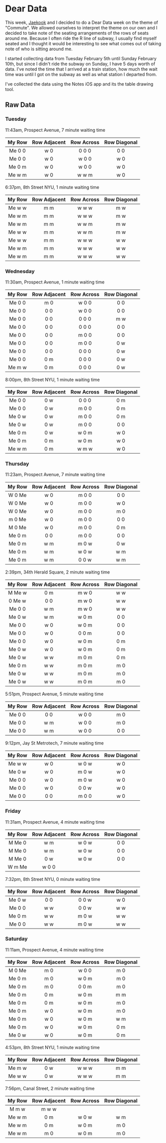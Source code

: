 # Dear Data

This week, [Jaekook](https://github.com/kook101) and I decided to do a Dear Data week on the theme of "Commute". We allowed ourselves to interpret the theme on our own and I decided to take note of the seating arrangements of the rows of seats around me. Because I often ride the R line of subway, I usually find myself seated and I thought it would be interesting to see what comes out of taking note of who is sitting around me.

I started collecting data from Tuesday February 5th until Sunday February 10th, but since I didn't ride the subway on Sunday, I have 5 days worth of data. I've noted the time that I arrived at a train station, how much the wait time was until I got on the subway as well as what station I departed from.

I've collected the data using the Notes iOS app and its the table drawing tool.

## Raw Data

### Tuesday
11:43am, Prospect Avenue, 7 minute waiting time

| My Row  | Row Adjacent | Row Across | Row Diagonal |
| :-----: | :----------: | :--------: | :----------: |
| Me 0 0  | w 0          | 0 0 0      | 0 0          |
| Me 0 0  | w 0          | w 0 0      | w 0          |
| Me 0 m  | w 0          | w 0 0      | w 0          |
| Me w m  | w 0          | w w m      | w 0          |

6:37pm, 8th Street NYU, 1 minute waiting time

| My Row  | Row Adjacent | Row Across | Row Diagonal |
| :-----: | :----------: | :--------: | :----------: |
| Me w w  | m m          | w w w      | m w          |
| Me w m  | m m          | w w w      | m w          |
| Me w m  | m m          | w w m      | m w          |
| Me w w  | m m          | w w m      | m w          |
| Me w w  | m m          | w w w      | w w          |
| Me w m  | m m          | w w w      | w w          |
| Me w m  | m m          | w w w      | w w          |

### Wednesday
11:30am, Prospect Avenue, 1 minute waiting time

| My Row  | Row Adjacent | Row Across | Row Diagonal |
| :-----: | :----------: | :--------: | :----------: |
Me 0 0 | m 0 | w 0 0 | 0 0
Me 0 0 | 0 0 | w 0 0 | 0 0
Me 0 0 | 0 0 | 0 0 0 | m w
Me 0 0 | 0 0 | 0 0 0 | 0 0 
Me 0 0 | 0 0 | m 0 0 | 0 0 
Me 0 0 | 0 0 | m 0 0 | 0 w
Me 0 0 | 0 0 | 0 0 0 | 0 w
Me 0 0 | 0 m | 0 0 0 | 0 w
Me m w | 0 m | 0 0 0 | 0 w

8:00pm, 8th Street NYU, 1 minute waiting time

| My Row  | Row Adjacent | Row Across | Row Diagonal |
| :-----: | :----------: | :--------: | :----------: |
Me 0 0 | 0 w | 0 0 0 | 0 m
Me 0 0 | 0 w | m 0 0 | 0 m
Me 0 w | 0 w | m 0 0 | 0 m
Me 0 w | 0 w | m 0 0 | 0 0 
Me 0 m | 0 w | w 0 m | w 0
Me 0 m | 0 m | w 0 m | w 0
Me w m | 0 m | w m w | w 0

### Thursday
11:23am, Prospect Avenue, 7 minute waiting time

| My Row  | Row Adjacent | Row Across | Row Diagonal |
| :-----: | :----------: | :--------: | :----------: |
W 0 Me | w 0 | m 0 0 | 0 0 
W 0 Me | w 0 | m 0 0 | w 0
W 0 Me | w 0 | m 0 0 | m 0
m 0 Me | w 0 | m 0 0 | 0 0
M 0 Me | w 0 | m 0 0 | 0 m
Me 0 m | 0 0 | m 0 0 | 0 0 
Me 0 m | w m | m 0 w | 0 w
Me 0 m | w m | w 0 w | w m
Me 0 m | w m | 0 0 w | w m

2:39pm, 34th Herald Square, 2 minute waiting time

| My Row  | Row Adjacent | Row Across | Row Diagonal |
| :-----: | :----------: | :--------: | :----------: |
M Me w | 0 m | m w 0 | w w
0 Me w | 0 0 | m w 0 | w w
Me 0 0 | w m | m w 0 | w w
Me 0 w | w m | w 0 m | 0 0
Me 0 0 | w 0 | w 0 m | 0 0 
Me 0 0 | w 0 | 0 0 m | 0 0
Me 0 0 | w 0 | w 0 m | 0 m
Me 0 w | w 0 | w 0 m | 0 m
Me 0 w | w w | m 0 m | 0 m
Me 0 m | w w | m 0 m | m 0
Me 0 w | w w | m 0 m | m 0
Me 0 w | w w | m 0 m | m 0

5:51pm, Prospect Avenue, 5 minute waiting time

| My Row  | Row Adjacent | Row Across | Row Diagonal |
| :-----: | :----------: | :--------: | :----------: |
Me 0 0 | 0 0 | w 0 0 | m 0
Me 0 0 | w m | w 0 0 | m 0
Me 0 0 | w m | w 0 0 | 0 0 

9:12pm, Jay St Metrotech, 7 minute waiting time

| My Row  | Row Adjacent | Row Across | Row Diagonal |
| :-----: | :----------: | :--------: | :----------: |
Me w w | w 0 | w 0 w | w 0
Me 0 w | w 0 | m 0 w | w 0
Me 0 0 | w 0 | m 0 w | w 0 
Me 0 0 | w 0 | 0 0 w | w 0
Me 0 0 | 0 0 | m 0 0 | w 0 

### Friday

11:31am, Prospect Avenue, 4 minute waiting time

| My Row  | Row Adjacent | Row Across | Row Diagonal |
| :-----: | :----------: | :--------: | :----------: |
M Me 0 | w m | w 0 w | 0 0 
M Me 0 | w m | w 0 w | 0 0 
M Me 0 | 0 w | w 0 w | 0 0 
W m Me | w 0 0

7:32pm, 8th Street NYU, 0 minute waiting time

| My Row  | Row Adjacent | Row Across | Row Diagonal |
| :-----: | :----------: | :--------: | :----------: |
Me 0 w | 0 0 | 0 0 w | w 0
Me 0 0 | w w | 0 0 w | w w
Me 0 m | w w | m 0 w | w w
Me 0 0 | w w | m 0 w | w w

### Saturday

11:11am, Prospect Avenue, 4 minute waiting time

| My Row  | Row Adjacent | Row Across | Row Diagonal |
| :-----: | :----------: | :--------: | :----------: |
M 0 Me | m 0 | w 0 0 | m 0
Me 0 m | m 0 | w 0 m | m 0
Me 0 m | m 0 | 0 0 m | m 0
Me 0 m | 0 m | w 0 m | m m
Me 0 m | 0 m | w 0 m | m 0
Me 0 m | w 0 | w 0 m | m 0
Me 0 m | w 0 | w 0 m | w m
Me 0 m | w 0 | w 0 m | 0 m
Me 0 w | w 0 | w 0 m | 0 m

4:53pm, 8th Street NYU, 1 minute waiting time

| My Row  | Row Adjacent | Row Across | Row Diagonal |
| :-----: | :----------: | :--------: | :----------: |
Me m w | 0 w | w w w | m m 
Me w w | 0 w | w w w | m m 

7:56pm, Canal Street, 2 minute waiting time

| My Row  | Row Adjacent | Row Across | Row Diagonal |
| :-----: | :----------: | :--------: | :----------: |
M m w | m w w
Me w m | 0 m | w 0 w | w m
Me w m | 0 m | w 0 m | m 0
Me w m | m 0 | w 0 m | m 0
